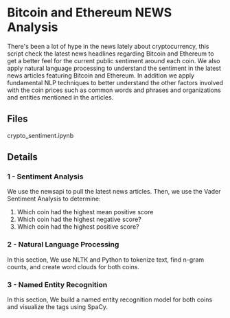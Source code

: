 # Bitcoin and Ethereum NEWS Analysis
There's been a lot of hype in the news lately about cryptocurrency, this script check the latest news headlines regarding Bitcoin and Ethereum to get a better feel for the current public sentiment around each coin.
We also apply natural language processing to understand the sentiment in the latest news articles featuring Bitcoin and Ethereum. In addition we apply fundamental NLP techniques to better understand the other factors involved with the coin prices such as common words and phrases and organizations and entities mentioned in the articles.




##  Files
crypto_sentiment.ipynb


## Details

### 1 - Sentiment Analysis
We use the newsapi to pull the latest news articles. Then, we use the Vader Sentiment Analysis to determine:
  1.  Which coin had the highest mean positive score
  2.  Which coin had the highest negative score?
  3.  Which coin had the highest positive score?


### 2 - Natural Language Processing
In this section, We use NLTK and Python to tokenize text, find n-gram counts, and create word clouds for both coins.


### 3 - Named Entity Recognition
In this section, We build a named entity recognition model for both coins and visualize the tags using SpaCy.


